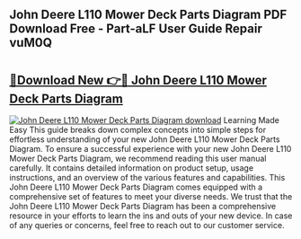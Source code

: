 ## John Deere L110 Mower Deck Parts Diagram PDF Download Free - Part-aLF User Guide Repair vuM0Q

# <h2><a href="http://dfoxi0.blite.top/?on=John+Deere+L110+Mower+Deck+Parts+Diagram">🔗Download New 👉🔴 John Deere L110 Mower Deck Parts Diagram</a></h2>

[![John Deere L110 Mower Deck Parts Diagram download](https://i.imgur.com/lujVjoI.png)](http://dfoxi0.blite.top/?on=John+Deere+L110+Mower+Deck+Parts+Diagram)
Learning Made Easy This guide breaks down complex concepts into simple steps for effortless understanding of your new John Deere L110 Mower Deck Parts Diagram. To ensure a successful experience with your new John Deere L110 Mower Deck Parts Diagram, we recommend reading this user manual carefully. It contains detailed information on product setup, usage instructions, and an overview of the various features and capabilities. This John Deere L110 Mower Deck Parts Diagram comes equipped with a comprehensive set of features to meet your diverse needs. We trust that the John Deere L110 Mower Deck Parts Diagram has been a comprehensive resource in your efforts to learn the ins and outs of your new device. In case of any queries or concerns, feel free to reach out to our customer service.
